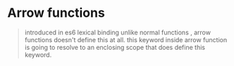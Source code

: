 # Arrow functions

> introduced in es6
> lexical binding
> unlike normal functions , arrow functions doesn't define this at all.
> this keyword inside arrow function is going to resolve to an enclosing scope that does define this keyword.
